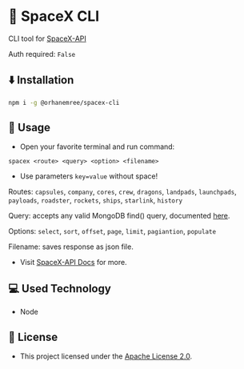 # 🚀 SpaceX CLI
CLI tool for [SpaceX-API](https://github.com/r-spacex/SpaceX-API)

Auth required: ``False``

## ⬇️ Installation
```bash
npm i -g @orhanemree/spacex-cli
```

## 🔎 Usage
* Open your favorite terminal and run command:

```
spacex <route> <query> <option> <filename>
```

* Use parameters ``key=value`` without space!

Routes:  ``capsules``, ``company``, ``cores``,  ``crew``,  ``dragons``,  ``landpads``,  ``launchpads``,  ``payloads``,  ``roadster``,  ``rockets``,  ``ships``,  ``starlink``,  ``history``

Query: accepts any valid MongoDB find() query, documented [here](https://docs.mongodb.com/manual/tutorial/query-documents/).

Options: ``select``,  ``sort``,  ``offset``,  ``page``,  ``limit``,  ``pagiantion``,  ``populate``

Filename: saves response as json file.

* Visit [SpaceX-API Docs](https://github.com/r-spacex/SpaceX-API/blob/master/docs/README.md)  for more. 

## 💻 Used Technology
* Node

## 📃 License
* This project licensed under the [Apache License 2.0](https://github.com/orhanemree/spacex-cli/blob/master/LICENSE).